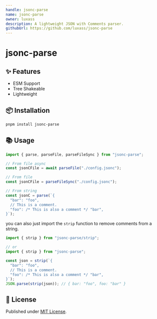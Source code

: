 ```yaml
---
handle: jsonc-parse
name: jsonc-parse
owner: luxass
description: A lightweight JSON with Comments parser.
githubUrl: https://github.com/luxass/jsonc-parse
---
```


# jsonc-parse

## ✨ Features

* ESM Support
* Tree Shakeable
* Lightweight

## 📦 Installation

```sh
pnpm install jsonc-parse
```

## 📚 Usage

```ts
import { parse, parseFile, parseFileSync } from "jsonc-parse";

// From file async
const jsonCFile = await parseFile("./config.jsonc");

// From file
const jsonCFile = parseFileSync("./config.jsonc");

// From string
const jsonC = parse(`{
  "bar": "foo",
  // This is a comment.
  "foo": /* This is also a comment */ "bar",
}`);
```

you can also just import the `strip` function to remove comments from a string.

```ts
import { strip } from "jsonc-parse/strip";

// or
import { strip } from "jsonc-parse";

const json = strip(`{
  "bar": "foo",
  // This is a comment.
  "foo": /* This is also a comment */ "bar",
}`);
JSON.parse(strip(json)); // { bar: "foo", foo: "bar" }
```

## 📄 License

Published under [MIT License](https://github.com/luxass/jsonc-parse/blob/main/LICENSE).
